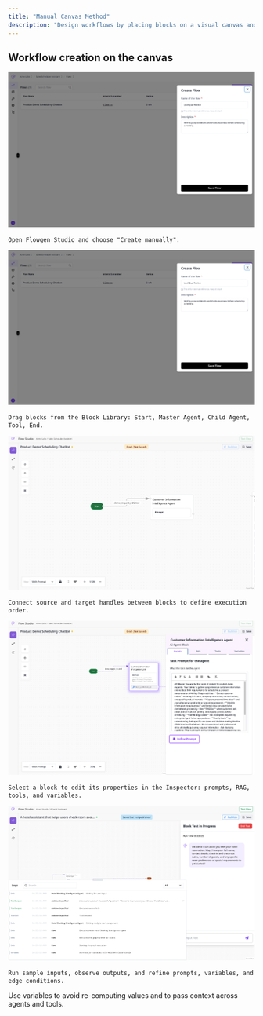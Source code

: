 ```yaml
---
title: "Manual Canvas Method"
description: "Design workflows by placing blocks on a visual canvas and connecting them with edges."
---
```


## Workflow creation on the canvas

<Steps>
  <Step title="Create a new flow">
    <Frame>
      <img src="/flow-new.png" alt="flow-new" />
    </Frame>

    Open Flowgen Studio and choose "Create manually".
  </Step>
  <Step title="Add blocks">
    <Frame>
      <img src="/flow-new.png" alt="flow-new" />
    </Frame>

    Drag blocks from the Block Library: Start, Master Agent, Child Agent, Tool, End.
  </Step>
  <Step title="Connect with edges">
    <Frame>
      <img src="/Manual-Agent-2.png" alt="Manual-Agent-2" />
    </Frame>

    Connect source and target handles between blocks to define execution order.
  </Step>
  <Step title="Configure blocks">
    <Frame>
      <img src="/Manual-Agent-3.png" alt="Manual-Agent" />
    </Frame>

    Select a block to edit its properties in the Inspector: prompts, RAG, tools, and variables.
  </Step>
  <Step title="Test and iterate">
    <Frame>
      <img src="/test-agent1.png" alt="flow-new" />
    </Frame>

    Run sample inputs, observe outputs, and refine prompts, variables, and edge conditions.
  </Step>
</Steps>

<Tip>
  Use variables to avoid re-computing values and to pass context across agents and tools.
</Tip>